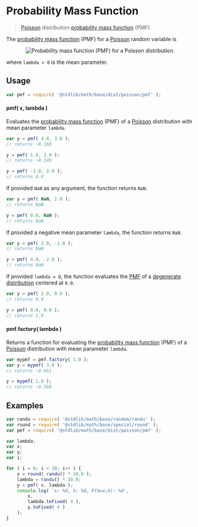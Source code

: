 # Probability Mass Function

> [Poisson][poisson-distribution] distribution [probability mass function][pmf] (PMF).

<section class="intro">

The [probability mass function][pmf] (PMF) for a [Poisson][poisson-distribution] random variable is

<!-- <equation class="equation" label="eq:poisson_pmf" align="center" raw="f(x;\lambda)=P(X=x;\lambda)=\begin{cases} \tfrac{\lambda^x}{x!}e^{-\lambda} & \text{ for } x = 0,1,2,\ldots \\ 0 & \text{ otherwise} \end{cases}" alt="Probability mass function (PMF) for a Poisson distribution."> -->

<div class="equation" align="center" data-raw-text="f(x;\lambda)=P(X=x;\lambda)=\begin{cases} \tfrac{\lambda^x}{x!}e^{-\lambda} &amp; \text{ for } x = 0,1,2,\ldots \\ 0 &amp; \text{ otherwise} \end{cases}" data-equation="eq:poisson_pmf">
    <img src="https://cdn.rawgit.com/stdlib-js/stdlib/15a1a60070db1b591d75f6b110e0e8387e550637/lib/node_modules/@stdlib/math/base/dist/poisson/pmf/docs/img/equation_poisson_pmf.svg" alt="Probability mass function (PMF) for a Poisson distribution.">
    <br>
</div>

<!-- </equation> -->

where `lambda > 0` is the mean parameter.

</section>

<!-- /.intro -->

<section class="usage">

## Usage

```javascript
var pmf = require( '@stdlib/math/base/dist/poisson/pmf' );
```

#### pmf( x, lambda )

Evaluates the [probability mass function][pmf] (PMF) of a [Poisson][poisson-distribution] distribution with mean parameter `lambda`.

```javascript
var y = pmf( 4.0, 3.0 );
// returns ~0.168

y = pmf( 1.0, 3.0 );
// returns ~0.149

y = pmf( -1.0, 2.0 );
// returns 0.0
```

If provided `NaN` as any argument, the function returns `NaN`.

```javascript
var y = pmf( NaN, 2.0 );
// returns NaN

y = pmf( 0.0, NaN );
// returns NaN
```

If provided a negative mean parameter `lambda`, the function returns `NaN`.

```javascript
var y = pmf( 2.0, -1.0 );
// returns NaN

y = pmf( 4.0, -2.0 );
// returns NaN
```

If provided `lambda = 0`, the function evaluates the [PMF][pmf] of a [degenerate distribution][degenerate-distribution] centered at `0.0`.

```javascript
var y = pmf( 2.0, 0.0 );
// returns 0.0

y = pmf( 0.0, 0.0 );
// returns 1.0
```

#### pmf.factory( lambda )

Returns a function for evaluating the [probability mass function][pmf] (PMF) of a [Poisson][poisson-distribution] distribution with mean parameter `lambda`.

```javascript
var mypmf = pmf.factory( 1.0 );
var y = mypmf( 3.0 );
// returns ~0.061

y = mypmf( 1.0 );
// returns ~0.368
```

</section>

<!-- /.usage -->

<section class="examples">

## Examples

```javascript
var randu = require( '@stdlib/math/base/random/randu' );
var round = require( '@stdlib/math/base/special/round' );
var pmf = require( '@stdlib/math/base/dist/poisson/pmf' );

var lambda;
var x;
var y;
var i;

for ( i = 0; i < 10; i++ ) {
    x = round( randu() * 10.0 );
    lambda = randu() * 10.0;
    y = pmf( x, lambda );
    console.log( 'x: %d, λ: %d, P(X=x;λ): %d',
        x,
        lambda.toFixed( 4 ),
        y.toFixed( 4 )
    );
}
```

</section>

<!-- /.examples -->

<section class="links">

[degenerate-distribution]: https://en.wikipedia.org/wiki/Degenerate_distribution

[poisson-distribution]: https://en.wikipedia.org/wiki/Poisson_distribution

[pmf]: https://en.wikipedia.org/wiki/Probability_mass_function

</section>

<!-- /.links -->
